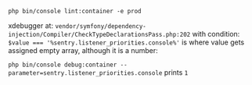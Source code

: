 `php bin/console lint:container -e prod`

xdebugger at: `vendor/symfony/dependency-injection/Compiler/CheckTypeDeclarationsPass.php:202`
with condition: `$value === '%sentry.listener_priorities.console%'`
is where value gets assigned empty array, although it is a number: 

`php bin/console debug:container --parameter=sentry.listener_priorities.console` prints `1`
